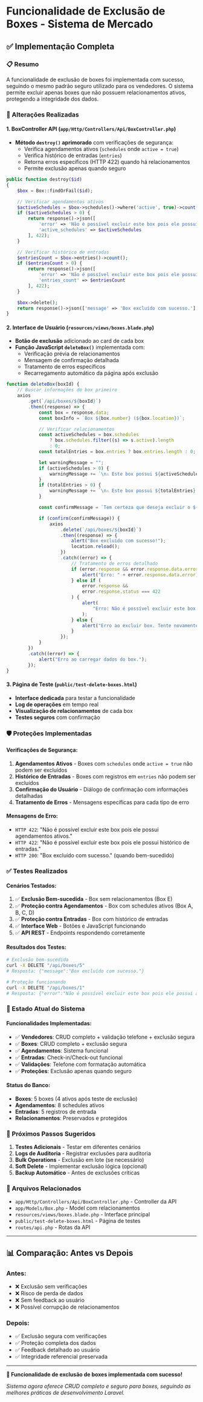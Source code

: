 # Funcionalidade de Exclusão de Boxes - Sistema de Mercado

## ✅ Implementação Completa

### 📋 Resumo

A funcionalidade de exclusão de boxes foi implementada com sucesso, seguindo o mesmo padrão seguro utilizado para os vendedores. O sistema permite excluir apenas boxes que não possuem relacionamentos ativos, protegendo a integridade dos dados.

### 🔧 Alterações Realizadas

#### 1. **BoxController API** (`app/Http/Controllers/Api/BoxController.php`)

-   **Método `destroy()` aprimorado** com verificações de segurança:
    -   Verifica agendamentos ativos (`schedules` onde `active = true`)
    -   Verifica histórico de entradas (`entries`)
    -   Retorna erros específicos (HTTP 422) quando há relacionamentos
    -   Permite exclusão apenas quando seguro

```php
public function destroy($id)
{
    $box = Box::findOrFail($id);

    // Verificar agendamentos ativos
    $activeSchedules = $box->schedules()->where('active', true)->count();
    if ($activeSchedules > 0) {
        return response()->json([
            'error' => 'Não é possível excluir este box pois ele possui agendamentos ativos.',
            'active_schedules' => $activeSchedules
        ], 422);
    }

    // Verificar histórico de entradas
    $entriesCount = $box->entries()->count();
    if ($entriesCount > 0) {
        return response()->json([
            'error' => 'Não é possível excluir este box pois ele possui histórico de entradas.',
            'entries_count' => $entriesCount
        ], 422);
    }

    $box->delete();
    return response()->json(['message' => 'Box excluído com sucesso.'], Response::HTTP_OK);
}
```

#### 2. **Interface de Usuário** (`resources/views/boxes.blade.php`)

-   **Botão de exclusão** adicionado ao card de cada box
-   **Função JavaScript `deleteBox()`** implementada com:
    -   Verificação prévia de relacionamentos
    -   Mensagem de confirmação detalhada
    -   Tratamento de erros específicos
    -   Recarregamento automático da página após exclusão

```javascript
function deleteBox(boxId) {
    // Buscar informações do box primeiro
    axios
        .get(`/api/boxes/${boxId}`)
        .then((response) => {
            const box = response.data;
            const boxInfo = `Box ${box.number} (${box.location})`;

            // Verificar relacionamentos
            const activeSchedules = box.schedules
                ? box.schedules.filter((s) => s.active).length
                : 0;
            const totalEntries = box.entries ? box.entries.length : 0;

            let warningMessage = "";
            if (activeSchedules > 0) {
                warningMessage += `\n⚠️ Este box possui ${activeSchedules} agendamento(s) ativo(s).`;
            }
            if (totalEntries > 0) {
                warningMessage += `\n⚠️ Este box possui ${totalEntries} entrada(s) no histórico.`;
            }

            const confirmMessage = `Tem certeza que deseja excluir o ${boxInfo}?${warningMessage}\n\nEsta ação não pode ser desfeita.`;

            if (confirm(confirmMessage)) {
                axios
                    .delete(`/api/boxes/${boxId}`)
                    .then((response) => {
                        alert("Box excluído com sucesso!");
                        location.reload();
                    })
                    .catch((error) => {
                        // Tratamento de erros detalhado
                        if (error.response && error.response.data.error) {
                            alert("Erro: " + error.response.data.error);
                        } else if (
                            error.response &&
                            error.response.status === 422
                        ) {
                            alert(
                                "Erro: Não é possível excluir este box devido a relacionamentos existentes."
                            );
                        } else {
                            alert("Erro ao excluir box. Tente novamente.");
                        }
                    });
            }
        })
        .catch((error) => {
            alert("Erro ao carregar dados do box.");
        });
}
```

#### 3. **Página de Teste** (`public/test-delete-boxes.html`)

-   **Interface dedicada** para testar a funcionalidade
-   **Log de operações** em tempo real
-   **Visualização de relacionamentos** de cada box
-   **Testes seguros** com confirmação

### 🛡️ Proteções Implementadas

#### **Verificações de Segurança:**

1. **Agendamentos Ativos** - Boxes com `schedules` onde `active = true` não podem ser excluídos
2. **Histórico de Entradas** - Boxes com registros em `entries` não podem ser excluídos
3. **Confirmação do Usuário** - Diálogo de confirmação com informações detalhadas
4. **Tratamento de Erros** - Mensagens específicas para cada tipo de erro

#### **Mensagens de Erro:**

-   `HTTP 422`: "Não é possível excluir este box pois ele possui agendamentos ativos."
-   `HTTP 422`: "Não é possível excluir este box pois ele possui histórico de entradas."
-   `HTTP 200`: "Box excluído com sucesso." (quando bem-sucedido)

### ✅ Testes Realizados

#### **Cenários Testados:**

1. ✅ **Exclusão Bem-sucedida** - Box sem relacionamentos (Box E)
2. ✅ **Proteção contra Agendamentos** - Box com schedules ativos (Box A, B, C, D)
3. ✅ **Proteção contra Entradas** - Box com histórico de entradas
4. ✅ **Interface Web** - Botões e JavaScript funcionando
5. ✅ **API REST** - Endpoints respondendo corretamente

#### **Resultados dos Testes:**

```bash
# Exclusão bem-sucedida
curl -X DELETE "/api/boxes/5"
# Resposta: {"message":"Box excluído com sucesso."}

# Proteção funcionando
curl -X DELETE "/api/boxes/1"
# Resposta: {"error":"Não é possível excluir este box pois ele possui agendamentos ativos.","active_schedules":2}
```

### 🎯 Estado Atual do Sistema

#### **Funcionalidades Implementadas:**

-   ✅ **Vendedores**: CRUD completo + validação telefone + exclusão segura
-   ✅ **Boxes**: CRUD completo + exclusão segura
-   ✅ **Agendamentos**: Sistema funcional
-   ✅ **Entradas**: Check-in/Check-out funcional
-   ✅ **Validações**: Telefone com formatação automática
-   ✅ **Proteções**: Exclusão apenas quando seguro

#### **Status do Banco:**

-   **Boxes**: 5 boxes (4 ativos após teste de exclusão)
-   **Agendamentos**: 8 schedules ativos
-   **Entradas**: 5 registros de entrada
-   **Relacionamentos**: Preservados e protegidos

### 📝 Próximos Passos Sugeridos

1. **Testes Adicionais** - Testar em diferentes cenários
2. **Logs de Auditoria** - Registrar exclusões para auditoria
3. **Bulk Operations** - Exclusão em lote (se necessário)
4. **Soft Delete** - Implementar exclusão lógica (opcional)
5. **Backup Automático** - Antes de exclusões críticas

### 🔗 Arquivos Relacionados

-   `app/Http/Controllers/Api/BoxController.php` - Controller da API
-   `app/Models/Box.php` - Model com relacionamentos
-   `resources/views/boxes.blade.php` - Interface principal
-   `public/test-delete-boxes.html` - Página de testes
-   `routes/api.php` - Rotas da API

---

## 📊 Comparação: Antes vs Depois

### **Antes:**

-   ❌ Exclusão sem verificações
-   ❌ Risco de perda de dados
-   ❌ Sem feedback ao usuário
-   ❌ Possível corrupção de relacionamentos

### **Depois:**

-   ✅ Exclusão segura com verificações
-   ✅ Proteção completa dos dados
-   ✅ Feedback detalhado ao usuário
-   ✅ Integridade referencial preservada

---

**🎉 Funcionalidade de exclusão de boxes implementada com sucesso!**

_Sistema agora oferece CRUD completo e seguro para boxes, seguindo as melhores práticas de desenvolvimento Laravel._
